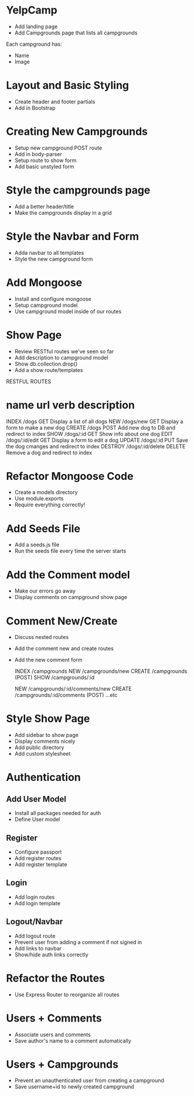 # YelpCamp

* Add landing page
* Add Campgrounds page that lists all campgrounds

Each campground has:
* Name
* Image


# Layout and Basic Styling
* Create header and footer partials
* Add in Bootstrap

# Creating New Campgrounds
* Setup new campground POST route
* Add in body-parser
* Setup route to show form
* Add basic unstyled form

# Style the campgrounds page
* Add a better header/title
* Make the campgrounds display in a grid

# Style the Navbar and Form
* Adda  navbar to all templates
* Style the new campground form

# Add Mongoose
* Install and configure mongoose
* Setup campground model
* Use campground model inside of our routes

# Show Page
* Review RESTful routes we've seen so far
* Add description to campground model
* Show db.collection.drop()
* Add a show route/templates

RESTFUL ROUTES

name    url              verb   description
==========================================================
INDEX   /dogs            GET    Display a list of all dogs
NEW     /dogs/new        GET    Display a form to make a new dog
CREATE  /dogs            POST   Add new dog to DB and redirect to index
SHOW    /dogs/:id        GET    Show info about one dog
EDIT    /dogs/:id/edit   GET    Display a form to edit a dog
UPDATE  /dogs/:id        PUT    Save the dog cmanges and redirect to index
DESTROY /dogs/:id/delete DELETE Remove a dog and redirect to index

# Refactor Mongoose Code
* Create a models directory
* Use module.exports
* Require everything correctly!

# Add Seeds File
* Add a seeds.js file
* Run the seeds file every time the server starts

# Add the Comment model
* Make our errors go away
* Display comments on campground show page

# Comment New/Create
* Discuss nested routes
* Add the comment new and create routes
* Add the new comment form

    INDEX  /campgrounds
    NEW    /campgrounds/new
    CREATE /campgrounds (POST)
    SHOW   /campgrounds/:id

    NEW    /campgrounds/:id/comments/new
    CREATE /campgrounds/:id/comments (POST)
    ...etc

# Style Show Page
* Add sidebar to show page
* Display comments nicely
* Add public directory
* Add custom stylesheet

# Authentication
## Add User Model
* Install all packages needed for auth
* Define User model

## Register
* Configure passport
* Add register routes
* Add register template

## Login
* Add login routes
* Add login template

## Logout/Navbar
* Add logout route
* Prevent user from adding a comment if not signed in
* Add links to navbar
* Show/hide auth links correctly

# Refactor the Routes
* Use Express Router to reorganize all routes

# Users + Comments
* Associate users and comments
* Save author's name to a comment automatically

# Users + Campgrounds
* Prevent an unauthenticated user from creating a campground
* Save username+id to newly created campground

